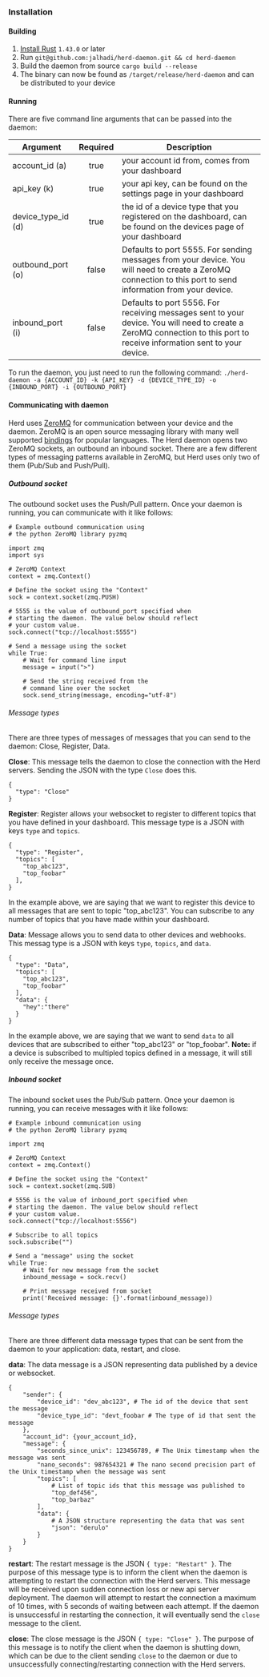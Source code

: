 ### Installation

#### Building

1. [Install Rust](https://www.rust-lang.org/tools/install) `1.43.0` or later
2. Run `git@github.com:jalhadi/herd-daemon.git && cd herd-daemon`
3. Build the daemon from source `cargo build --release`
4. The binary can now be found as `/target/release/herd-daemon` and can be distributed to your device

#### Running

There are five command line arguments that can be passed into the daemon:

| Argument           | Required | Description                                                                                                                                                             |
| ------------------ | :------: | ----------------------------------------------------------------------------------------------------------------------------------------------------------------------- |
| account_id (a)     |   true   | your account id from, comes from your dashboard                                                                                                                         |
| api_key (k)        |   true   | your api key, can be found on the settings page in your dashboard                                                                                                       |
| device_type_id (d) |   true   | the id of a device type that you registered on the dashboard, can be found on the devices page of your dashboard                                                        |
| outbound_port (o)  |  false   | Defaults to port 5555. For sending messages from your device. You will need to create a ZeroMQ connection to this port to send information from your device.            |
| inbound_port (i)   |  false   | Defaults to port 5556. For receiving messages sent to your device. You will need to create a ZeroMQ connection to this port to receive information sent to your device. |

To run the daemon, you just need to run the following command:
`./herd-daemon -a {ACCOUNT_ID} -k {API_KEY} -d {DEVICE_TYPE_ID} -o {INBOUND_PORT} -i {OUTBOUND_PORT}`

#### Communicating with daemon

Herd uses [ZeroMQ](https://zeromq.org/) for communication between your device and the daemon. ZeroMQ is an open source messaging library with many well supported [bindings](https://zeromq.org/get-started/) for popular languages. The Herd daemon opens two ZeroMQ sockets, an outbound an inbound socket. There are a few different types of messaging patterns available in ZeroMQ, but Herd uses only two of them (Pub/Sub and Push/Pull).

##### Outbound socket

The outbound socket uses the Push/Pull pattern. Once your daemon is running, you can communicate with it like follows:

```
# Example outbound communication using
# the python ZeroMQ library pyzmq

import zmq
import sys

# ZeroMQ Context
context = zmq.Context()

# Define the socket using the "Context"
sock = context.socket(zmq.PUSH)

# 5555 is the value of outbound_port specified when
# starting the daemon. The value below should reflect
# your custom value.
sock.connect("tcp://localhost:5555")

# Send a message using the socket
while True:
    # Wait for command line input
    message = input(">")

    # Send the string received from the
    # command line over the socket
    sock.send_string(message, encoding="utf-8")
```

###### Message types

There are three types of messages of messages that you can send to the daemon: Close, Register, Data.

**Close**:
This message tells the daemon to close the connection with the Herd servers. Sending the JSON with the type `Close` does this.

```
{
  "type": "Close"
}
```

**Register**:
Register allows your websocket to register to different topics that you have defined in your dashboard. This message type is a JSON with keys `type` and `topics`.

```
{
  "type": "Register",
  "topics": [
    "top_abc123",
    "top_foobar"
  ],
}
```

In the example above, we are saying that we want to register this device to all messages that are sent to topic "top_abc123". You can subscribe to any number of topics that you have made within your dashboard.

**Data**:
Message allows you to send data to other devices and webhooks. This messag type is a JSON with keys `type`, `topics`, and `data`.

```
{
  "type": "Data",
  "topics": [
    "top_abc123",
    "top_foobar"
  ],
  "data": {
    "hey":"there"
  }
}
```

In the example above, we are saying that we want to send `data` to all devices that are subscribed to either "top_abc123" or "top_foobar". **Note:** if a device is subscribed to multipled topics defined in a message, it will still only receive the message once.

##### Inbound socket

The inbound socket uses the Pub/Sub pattern. Once your daemon is running, you can receive messages with it like follows:

```
# Example inbound communication using
# the python ZeroMQ library pyzmq

import zmq

# ZeroMQ Context
context = zmq.Context()

# Define the socket using the "Context"
sock = context.socket(zmq.SUB)

# 5556 is the value of inbound_port specified when
# starting the daemon. The value below should reflect
# your custom value.
sock.connect("tcp://localhost:5556")

# Subscribe to all topics
sock.subscribe("")

# Send a "message" using the socket
while True:
    # Wait for new message from the socket
    inbound_message = sock.recv()

    # Print message received from socket
    print('Received message: {}'.format(inbound_message))
```

###### Message types

There are three different data message types that can be sent from the daemon to your application: data, restart, and close.

**data**:
The data message is a JSON representing data published by a device or websocket.

```
{
    "sender": {
        "device_id": "dev_abc123", # The id of the device that sent the message
        "device_type_id": "devt_foobar # The type of id that sent the message
    },
    "account_id": {your_account_id},
    "message": {
        "seconds_since_unix": 123456789, # The Unix timestamp when the message was sent
        "nano_seconds": 987654321 # The nano second precision part of the Unix timestamp when the message was sent
        "topics": [
            # List of topic ids that this message was published to
            "top_def456",
            "top_barbaz"
        ],
        "data": {
            # A JSON structure representing the data that was sent
            "json": "derulo"
        }
    }
}
```

**restart**:
The restart message is the JSON `{ type: "Restart" }`. The purpose of this message type is to inform the client when the daemon is attempting to restart the connection with the Herd servers. This message will be received upon sudden connection loss or new api server deployment. The daemon will attempt to restart the connection a maximum of 10 times, with 5 seconds of waiting between each attempt. If the daemon is unsuccessful in restarting the connection, it will eventually send the `close` message to the client.

**close**:
The close message is the JSON `{ type: "Close" }`. The purpose of this message is to notify the client when the daemon is shutting down, which can be due to the client sending `close` to the daemon or due to unsuccessfully connecting/restarting connection with the Herd servers.
